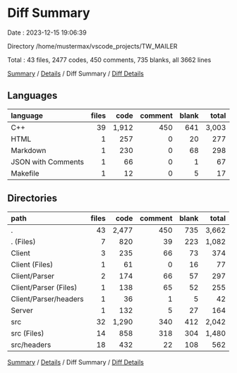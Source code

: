 # Diff Summary

Date : 2023-12-15 19:06:39

Directory /home/mustermax/vscode_projects/TW_MAILER

Total : 43 files,  2477 codes, 450 comments, 735 blanks, all 3662 lines

[Summary](results.md) / [Details](details.md) / Diff Summary / [Diff Details](diff-details.md)

## Languages
| language | files | code | comment | blank | total |
| :--- | ---: | ---: | ---: | ---: | ---: |
| C++ | 39 | 1,912 | 450 | 641 | 3,003 |
| HTML | 1 | 257 | 0 | 20 | 277 |
| Markdown | 1 | 230 | 0 | 68 | 298 |
| JSON with Comments | 1 | 66 | 0 | 1 | 67 |
| Makefile | 1 | 12 | 0 | 5 | 17 |

## Directories
| path | files | code | comment | blank | total |
| :--- | ---: | ---: | ---: | ---: | ---: |
| . | 43 | 2,477 | 450 | 735 | 3,662 |
| . (Files) | 7 | 820 | 39 | 223 | 1,082 |
| Client | 3 | 235 | 66 | 73 | 374 |
| Client (Files) | 1 | 61 | 0 | 16 | 77 |
| Client/Parser | 2 | 174 | 66 | 57 | 297 |
| Client/Parser (Files) | 1 | 138 | 65 | 52 | 255 |
| Client/Parser/headers | 1 | 36 | 1 | 5 | 42 |
| Server | 1 | 132 | 5 | 27 | 164 |
| src | 32 | 1,290 | 340 | 412 | 2,042 |
| src (Files) | 14 | 858 | 318 | 304 | 1,480 |
| src/headers | 18 | 432 | 22 | 108 | 562 |

[Summary](results.md) / [Details](details.md) / Diff Summary / [Diff Details](diff-details.md)